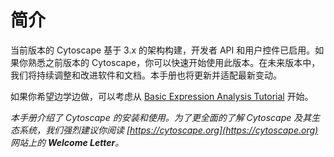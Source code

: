 # 简介

当前版本的 Cytoscape 基于 3.x 的架构构建，开发者 API 和用户控件已启用。如果你熟悉之前版本的 Cytoscape，你可以快速开始使用此版本。在未来版本中，我们将持续调整和改进软件和文档。本手册也将更新并适配最新变动。

如果你希望边学边做，可以考虑从 [Basic Expression Analysis Tutorial](https://cytoscape.org/cytoscape-tutorials/protocols/basic-data-visualization/#/) 开始。

_本手册介绍了 Cytoscape 的安装和使用。为了更全面的了解 Cytoscape 及其生态系统，我们强烈建议你阅读 [https://cytoscape.org](https://cytoscape.org) 网站上的 **Welcome Letter**。_
